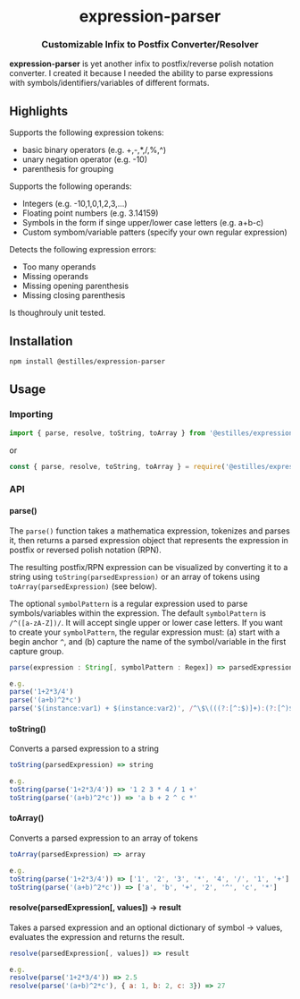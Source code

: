 <h1 align="center" style="border-bottom: none;">expression-parser</h1>
<h3 align="center">Customizable Infix to Postfix Converter/Resolver</h3>

**expression-parser** is yet another infix to postfix/reverse polish notation converter. I created it because I needed the ability to parse expressions with symbols/identifiers/variables of different formats.

## Highlights

Supports the following expression tokens:

- basic binary operators (e.g. +,-,\*,/,%,^)
- unary negation operator (e.g. -10)
- parenthesis for grouping

Supports the following operands:

- Integers (e.g. -10,1,0,1,2,3,...)
- Floating point numbers (e.g. 3.14159)
- Symbols in the form if singe upper/lower case letters (e.g. a+b-c)
- Custom symbom/variable patters (specify your own regular expression)

Detects the following expression errors:

- Too many operands
- Missing operands
- Missing opening parenthesis
- Missing closing parenthesis

Is thoughrouly unit tested.

## Installation

```
npm install @estilles/expression-parser
```

## Usage

### Importing

```JavaScript
import { parse, resolve, toString, toArray } from '@estilles/expression-parser'
```

or

```JavaScript
const { parse, resolve, toString, toArray } = require('@estilles/expression-parser')
```

### API

#### parse()

The `parse()` function takes a mathematica expression, tokenizes and parses it, then returns a parsed expression object that represents the expression in postfix or reversed polish notation (RPN).

The resulting postfix/RPN expression can be visualized by converting it to a string using `toString(parsedExpression)` or an array of tokens using `toArray(parsedExpression)` (see below).

The optional `symbolPattern` is a regular expression used to parse symbols/variables within the expression. The default `symbolPattern` is `/^([a-zA-Z])/`. It will accept single upper or lower case letters. If you want to create your `symbolPattern`, the regular expression must: (a) start with a begin anchor `^`, and (b) capture the name of the symbol/variable in the first capture group.

```JavaScript
parse(expression : String[, symbolPattern : Regex]) => parsedExpression

e.g.
parse('1+2*3/4')
parse('(a+b)^2*c')
parse('$(instance:var1) + $(instance:var2)', /^\$\(((?:[^:$)]+):(?:[^)$]+))\)/)
```

#### toString()

Converts a parsed expression to a string

```JavaScript
toString(parsedExpression) => string

e.g.
toString(parse('1+2*3/4')) => '1 2 3 * 4 / 1 +'
toString(parse('(a+b)^2*c')) => 'a b + 2 ^ c *'
```

#### toArray()

Converts a parsed expression to an array of tokens

```JavaScript
toArray(parsedExpression) => array

e.g.
toString(parse('1+2*3/4')) => ['1', '2', '3', '*', '4', '/', '1', '+']
toString(parse('(a+b)^2*c')) => ['a', 'b', '+', '2', '^', 'c', '*']
```

#### resolve(parsedExpression[, values]) -> result

Takes a parsed expression and an optional dictionary of symbol -> values, evaluates the expression and returns the result.

```JavaScript
resolve(parsedExpression[, values]) => result

e.g.
resolve(parse('1+2*3/4')) => 2.5
resolve(parse('(a+b)^2*c'), { a: 1, b: 2, c: 3}) => 27
```
